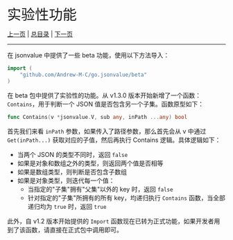 <font size=6>实验性功能</font>

[上一页](./12_option.md) | [总目录](./README.md) | [下一页](./14_1_14_new_feature.md)

---

在 jsonvalue 中提供了一些 beta 功能，使用以下方法导入：

```go
import (
    "github.com/Andrew-M-C/go.jsonvalue/beta"
)
```

在 beta 包中提供了实验性的功能。从 v1.3.0 版本开始新增了一个函数：`Contains`，用于判断一个 JSON 值是否包含另一个子集。函数原型如下：

```go
func Contains(v *jsonvalue.V, sub any, inPath ...any) bool
```

首先我们来看 `inPath` 参数，如果传入了路径参数，那么首先会从 v 中通过 `Get(inPath...)` 获取对应的子值，然后再执行 Contains 逻辑。具体逻辑如下：

- 当两个 JSON 的类型不同时，返回 `false`
- 如果是对象和数组之外的类型，则返回两个值是否相等
- 如果是数组类型，则判断是否包含子数组
- 如果是对象类型，则迭代每一个值：
    - 当指定的"子集"拥有"父集"以外的 key 时，返回 `false`
    - 针对指定的"子集"所拥有的所有 key，均递归执行 `Contains` 函数，当全部递归均为 `true` 时，返回 `true`

此外，自 v1.2 版本开始提供的 `Import` 函数现在已转为正式功能，如果开发者用到了该函数，请直接在正式包中调用即可。
